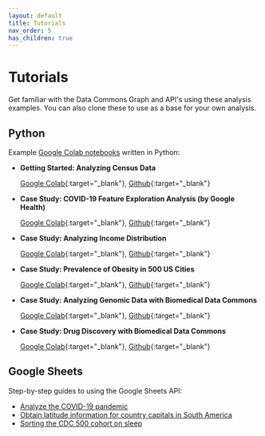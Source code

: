 ```yaml
---
layout: default
title: Tutorials
nav_order: 5
has_children: true
---
```


# Tutorials

Get familiar with the Data Commons Graph and API's using these analysis examples.
You can also clone these to use as a base for your own analysis.


## Python
Example [Google Colab
notebooks](https://colab.sandbox.google.com/notebooks/intro.ipynb) written in
Python:

-   **Getting Started: Analyzing Census Data**

    [Google Colab](https://colab.research.google.com/drive/1wYohDirOgVxvmL0d-oJRWdD6AXfAX_w1){:target="_blank"}, [Github](https://github.com/datacommonsorg/api-python/blob/master/notebooks/analyzing_census_data.ipynb){:target="_blank"}

-   **Case Study: COVID-19 Feature Exploration Analysis (by Google Health)**

    [Google Colab](https://colab.research.google.com/drive/1LLteGjXifwSsD-YsGwBnI-i96G777Q7j){:target="_blank"}, [Github](https://github.com/datacommonsorg/api-python/blob/master/notebooks/COVID_19_Feature_Exploration_Analysis_with_Data_Commons.ipynb){:target="_blank"}

-   **Case Study: Analyzing Income Distribution**

    [Google Colab](https://colab.research.google.com/drive/1lyxb5gdD_YHKxNXLmD0poBU3G8bokWZ7){:target="_blank"}, [Github](https://github.com/datacommonsorg/api-python/blob/master/notebooks/analyzing_income_distribution.ipynb){:target="_blank"}

-   **Case Study: Prevalence of Obesity in 500 US Cities**

    [Google Colab](https://colab.research.google.com/drive/1_oZYWrrwO80DBaW0rIirTYHlfHCibXxY){:target="_blank"}, [Github](https://github.com/datacommonsorg/api-python/blob/master/notebooks/analyzing_obesity_prevalence.ipynb){:target="_blank"}

-   **Case Study: Analyzing Genomic Data with Biomedical Data Commons**

    [Google Colab](https://colab.research.google.com/drive/1Io7EDr4LjfPLl_l2JYY8__WbfitfNlOf){:target="_blank"}, [Github](https://github.com/datacommonsorg/api-python/blob/master/notebooks/analyzing_genomic_data.ipynb){:target="_blank"}

-   **Case Study: Drug Discovery with Biomedical Data Commons**

    [Google Colab](https://colab.research.google.com/drive/1dSKYiRMn3mbDsInorQzYM0yk7sqv6fIV){:target="_blank"}, [Github](https://github.com/datacommonsorg/api-python/blob/master/notebooks/Drug_Discovery_With_Data_Commons.ipynb){:target="_blank"}


## Google Sheets

Step-by-step guides to using the Google Sheets API:

-   [Analyze the COVID-19 pandemic](/tutorials/sheets_covid.html)
-   [Obtain latitude information for country capitals in South America](/tutorials/sheets_latitude.html)
-   [Sorting the CDC 500 cohort on sleep](/tutorials/sheets_sleep.html)